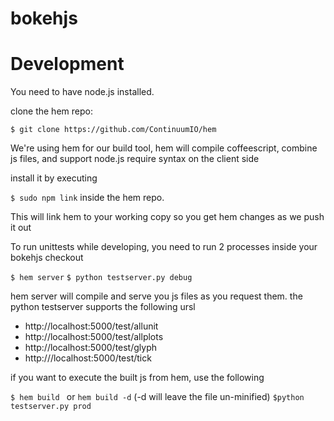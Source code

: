 bokehjs
=======

Development
===========
You need to have node.js installed.

clone the hem repo: 

`$ git clone https://github.com/ContinuumIO/hem`

We're using hem for our build tool, hem will compile coffeescript, 
combine js files, and support node.js require syntax on the client side

install it by executing

`$ sudo npm link` inside the hem repo.  

This will link hem to your working copy so you get hem changes as we push it out

To run unittests while developing, you need to run 2 processes inside your bokehjs checkout

`$ hem server`
`$ python testserver.py debug`

hem server will compile and serve you js files as you request them.  the python testserver supports the following ursl

- http://localhost:5000/test/allunit
- http://localhost:5000/test/allplots
- http://localhost:5000/test/glyph
- http:///localhost:5000/test/tick

if you want to execute the built js from hem, use the following

`$ hem build ` or `hem build -d` (-d will leave the file un-minified)
`$python testserver.py prod`

